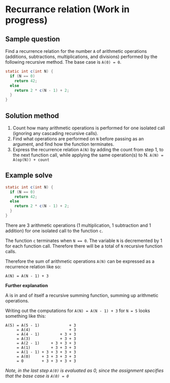 # Recurrance relation (Work in progress)

## Sample question

Find a recurrence relation for the number `A` of arithmetic operations (additions, subtractions, multiplications, and divisions) performed by the following recursive method. The base case is `A(0) = 0`.

```java
static int c(int N) {
  if (N == 0)
    return 42;
  else
    return 2 * c(N - 1) + 2;
  }
}
```

## Solution method

1. Count how many arithmetic operations is performed for one isolated call (ignoring any cascading recursive calls).
2. Find what operations are performed on `N` before passing as an argument, and find how the function terminates.
3. Express the recurrence relation `A(N)` by adding the count from step 1, to the next function call, while applying the same operation(s) to N. `A(N) = A(op(N)) + count`

## Example solve

```java
static int c(int N) {
  if (N == 0)
    return 42;
  else
    return 2 * c(N - 1) + 2;
  }
}
```

There are 3 arithmetic operations (1 multiplication, 1 subtraction and 1 addition) for one isolated call to the function `c`.

The function `c` terminates when `N == 0`. The variable `N` is decremented by 1 for each function call. Therefore there will be a total of `N` recursive function calls.

Therefore the sum of arithmetic operations `A(N)` can be expressed as a recurrence relation like so:

`A(N) = A(N - 1) + 3`

**Further explanation**

A is in and of itself a recursive summing function, summing up arithmetic operations.

Writing out the computations for `A(N) = A(N - 1) + 3` for `N = 5` looks something like this:

```
A(5) = A(5 - 1)             + 3
     = A(4)                 + 3
     = A(4 - 1)         + 3 + 3
     = A(3)             + 3 + 3
     = A(2 - 1)     + 3 + 3 + 3
     = A(1)         + 3 + 3 + 3
     = A(1 - 1) + 3 + 3 + 3 + 3
     = A(0)     + 3 + 3 + 3 + 3
     = 0        + 3 + 3 + 3 + 3
```

*Note, in the last step `A(0)` is evaluated as 0, since the assignment specifies that the base case is `A(0) = 0`*